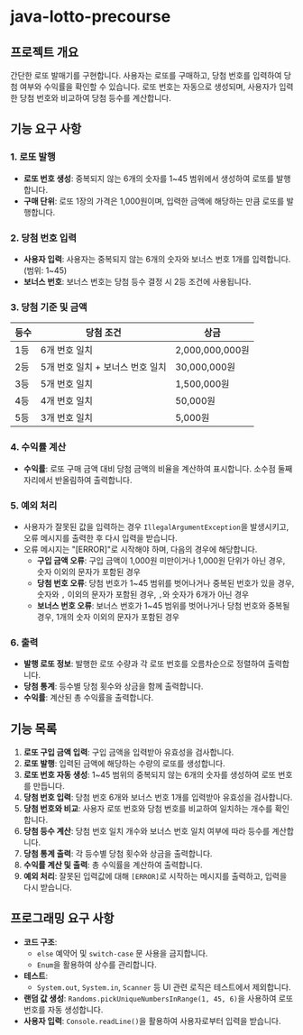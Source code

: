 # java-lotto-precourse

## 프로젝트 개요
간단한 로또 발매기를 구현합니다. 사용자는 로또를 구매하고, 당첨 번호를 입력하여 당첨 여부와 수익률을 확인할 수 있습니다. 로또 번호는 자동으로 생성되며, 사용자가 입력한 당첨 번호와 비교하여 당첨 등수를 계산합니다.

## 기능 요구 사항

### 1. 로또 발행
- **로또 번호 생성**: 중복되지 않는 6개의 숫자를 1~45 범위에서 생성하여 로또를 발행합니다.
- **구매 단위**: 로또 1장의 가격은 1,000원이며, 입력한 금액에 해당하는 만큼 로또를 발행합니다.

### 2. 당첨 번호 입력
- **사용자 입력**: 사용자는 중복되지 않는 6개의 숫자와 보너스 번호 1개를 입력합니다. (범위: 1~45)
- **보너스 번호**: 보너스 번호는 당첨 등수 결정 시 2등 조건에 사용됩니다.

### 3. 당첨 기준 및 금액

| 등수 | 당첨 조건                | 상금             |
|----|----------------------|----------------|
| 1등 | 6개 번호 일치             | 2,000,000,000원 |
| 2등 | 5개 번호 일치 + 보너스 번호 일치 | 30,000,000원    |
| 3등 | 5개 번호 일치             | 1,500,000원     |
| 4등 | 4개 번호 일치             | 50,000원        |
| 5등 | 3개 번호 일치             | 5,000원         |

### 4. 수익률 계산
- **수익률**: 로또 구매 금액 대비 당첨 금액의 비율을 계산하여 표시합니다. 소수점 둘째 자리에서 반올림하여 출력합니다.

### 5. 예외 처리
- 사용자가 잘못된 값을 입력하는 경우 `IllegalArgumentException`을 발생시키고, 오류 메시지를 출력한 후 다시 입력을 받습니다.
- 오류 메시지는 "[ERROR]"로 시작해야 하며, 다음의 경우에 해당합니다.
    - **구입 금액 오류**: 구입 금액이 1,000원 미만이거나 1,000원 단위가 아닌 경우, 숫자 이외의 문자가 포함된 경우
    - **당첨 번호 오류**: 당첨 번호가 1~45 범위를 벗어나거나 중복된 번호가 있을 경우, 숫자와 `,` 이외의 문자가 포함된 경우, `,`와 숫자가 6개가 아닌 경우
    - **보너스 번호 오류**: 보너스 번호가 1~45 범위를 벗어나거나 당첨 번호와 중복될 경우, 1개의 숫자 이외의 문자가 포함된 경우

### 6. 출력
- **발행 로또 정보**: 발행한 로또 수량과 각 로또 번호를 오름차순으로 정렬하여 출력합니다.
- **당첨 통계**: 등수별 당첨 횟수와 상금을 함께 출력합니다.
- **수익률**: 계산된 총 수익률을 출력합니다.

## 기능 목록
1. **로또 구입 금액 입력**: 구입 금액을 입력받아 유효성을 검사합니다.
2. **로또 발행**: 입력된 금액에 해당하는 수량의 로또를 생성합니다.
3. **로또 번호 자동 생성**: 1~45 범위의 중복되지 않는 6개의 숫자를 생성하여 로또 번호를 만듭니다.
4. **당첨 번호 입력**: 당첨 번호 6개와 보너스 번호 1개를 입력받아 유효성을 검사합니다.
5. **당첨 번호와 비교**: 사용자 로또 번호와 당첨 번호를 비교하여 일치하는 개수를 확인합니다.
6. **당첨 등수 계산**: 당첨 번호 일치 개수와 보너스 번호 일치 여부에 따라 등수를 계산합니다.
7. **당첨 통계 출력**: 각 등수별 당첨 횟수와 상금을 출력합니다.
8. **수익률 계산 및 출력**: 총 수익률을 계산하여 출력합니다.
9. **예외 처리**: 잘못된 입력값에 대해 `[ERROR]`로 시작하는 메시지를 출력하고, 입력을 다시 받습니다.

## 프로그래밍 요구 사항
- **코드 구조**:
    - `else` 예약어 및 `switch-case` 문 사용을 금지합니다.
    - `Enum`을 활용하여 상수를 관리합니다.
- **테스트**:
    - `System.out`, `System.in`, `Scanner` 등 UI 관련 로직은 테스트에서 제외합니다.
- **랜덤 값 생성**: `Randoms.pickUniqueNumbersInRange(1, 45, 6)`을 사용하여 로또 번호를 자동 생성합니다.
- **사용자 입력**: `Console.readLine()`을 활용하여 사용자로부터 입력을 받습니다.
